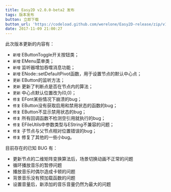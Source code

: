 ```yaml
---
title: Easy2D v2.0.0-beta2 发布
tags: 版本发布
button: 立即下载
button_url: 'https://codeload.github.com/werelone/Easy2D-release/zip/v1.'
date: 2017-11-09 21:00:27
---
```

此次版本更新的内容有：

- `新增` EButtonToggle开关按钮类；
- `新增` EMenu菜单类；
- `新增` 监听器增加吞噬消息功能；
- `新增` ENode::setDefaultPivot函数，用于设置节点的默认中心点；
- `更新` EButton的监听方法；
- `更新` 更新了判断点是否在节点内的算法；
- `更新` 中心点默认位置改为(0,0)；
- `修复` EFont某些情况下崩溃的bug；
- `修复` EButton没有获取启用和禁用状态的函数的bug；
- `修复` EButton不显示禁用状态的bug；
- `修复` 所有回调函数不检测空引用就执行的bug；
- `修复` EFileUtils中参数类型与EString不兼容的问题；
- `修复` 子节点与父节点相对位置错误的bug；
- `修复` 修复了其他的一些小bug。


<!--more-->

目前存在的已知 BUG 有：

- 更新节点的二维矩阵变换算法后，场景切换动画不正常的问题
- 循环播放音乐的暂停问题
- 播放音乐时偶尔造成卡顿的问题
- 背景音乐没有预加载函数的问题
- 设置音量后，新添加的音乐音量仍然为最大的问题